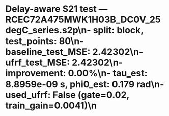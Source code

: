 # Delay-aware S21 test — RCEC72A475MWK1H03B_DC0V_25degC_series.s2p\n- split: block, test_points: 80\n- baseline_test_MSE: 2.42302\n- ufrf_test_MSE: 2.42302\n- improvement: 0.00%\n- tau_est: 8.8959e-09 s, phi0_est: 0.179 rad\n- used_ufrf: False (gate=0.02, train_gain=0.0041)\n